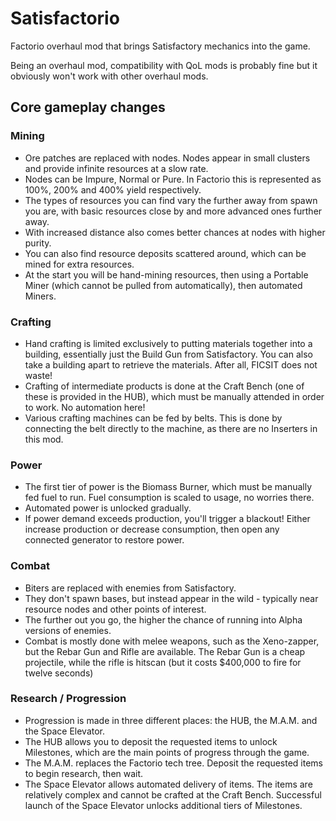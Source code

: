 # Satisfactorio
Factorio overhaul mod that brings Satisfactory mechanics into the game.

Being an overhaul mod, compatibility with QoL mods is probably fine but it obviously won't work with other overhaul mods.

## Core gameplay changes
### Mining
- Ore patches are replaced with nodes. Nodes appear in small clusters and provide infinite resources at a slow rate.
- Nodes can be Impure, Normal or Pure. In Factorio this is represented as 100%, 200% and 400% yield respectively.
- The types of resources you can find vary the further away from spawn you are, with basic resources close by and more advanced ones further away.
- With increased distance also comes better chances at nodes with higher purity.
- You can also find resource deposits scattered around, which can be mined for extra resources.
- At the start you will be hand-mining resources, then using a Portable Miner (which cannot be pulled from automatically), then automated Miners.

### Crafting
- Hand crafting is limited exclusively to putting materials together into a building, essentially just the Build Gun from Satisfactory. You can also take a building apart to retrieve the materials. After all, FICSIT does not waste!
- Crafting of intermediate products is done at the Craft Bench (one of these is provided in the HUB), which must be manually attended in order to work. No automation here!
- Various crafting machines can be fed by belts. This is done by connecting the belt directly to the machine, as there are no Inserters in this mod.

### Power
- The first tier of power is the Biomass Burner, which must be manually fed fuel to run. Fuel consumption is scaled to usage, no worries there.
- Automated power is unlocked gradually.
- If power demand exceeds production, you'll trigger a blackout! Either increase production or decrease consumption, then open any connected generator to restore power.

### Combat
- Biters are replaced with enemies from Satisfactory.
- They don't spawn bases, but instead appear in the wild - typically near resource nodes and other points of interest.
- The further out you go, the higher the chance of running into Alpha versions of enemies.
- Combat is mostly done with melee weapons, such as the Xeno-zapper, but the Rebar Gun and Rifle are available. The Rebar Gun is a cheap projectile, while the rifle is hitscan (but it costs $400,000 to fire for twelve seconds)

### Research / Progression
- Progression is made in three different places: the HUB, the M.A.M. and the Space Elevator.
- The HUB allows you to deposit the requested items to unlock Milestones, which are the main points of progress through the game.
- The M.A.M. replaces the Factorio tech tree. Deposit the requested items to begin research, then wait.
- The Space Elevator allows automated delivery of items. The items are relatively complex and cannot be crafted at the Craft Bench. Successful launch of the Space Elevator unlocks additional tiers of Milestones.

